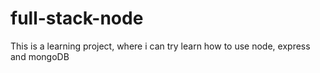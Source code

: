 # full-stack-node
This is a learning project, where i can try learn how to use node, express and mongoDB
